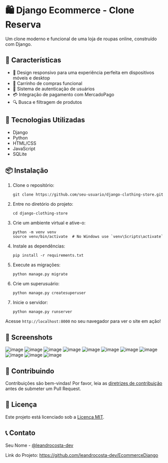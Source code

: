 # 🛍️ Django Ecommerce - Clone Reserva

Um clone moderno e funcional de uma loja de roupas online, construído com Django.

## 🌟 Características

- 📱 Design responsivo para uma experiência perfeita em dispositivos móveis e desktop
- 🛒 Carrinho de compras funcional
- 👤 Sistema de autenticação de usuários
- 💳 Integração de pagamento com MercadoPago
- 🔍 Busca e filtragem de produtos

## 🚀 Tecnologias Utilizadas

- Django
- Python
- HTML/CSS
- JavaScript
- SQLite 

## 📦 Instalação

1. Clone o repositório:
   ```
   git clone https://github.com/seu-usuario/django-clothing-store.git
   ```
2. Entre no diretório do projeto:
   ```
   cd django-clothing-store
   ```
3. Crie um ambiente virtual e ative-o:
   ```
   python -m venv venv
   source venv/bin/activate  # No Windows use `venv\Scripts\activate`
   ```
4. Instale as dependências:
   ```
   pip install -r requirements.txt
   ```
5. Execute as migrações:
   ```
   python manage.py migrate
   ```
6. Crie um superusuário:
   ```
   python manage.py createsuperuser
   ```
7. Inicie o servidor:
   ```
   python manage.py runserver
   ```

Acesse `http://localhost:8000` no seu navegador para ver o site em ação!

## 📸 Screenshots

![image](https://github.com/user-attachments/assets/ca777f2f-7cac-450d-9e12-94d78cbd58c9)
![image](https://github.com/user-attachments/assets/595b8999-fa42-4bf6-b7ef-41b3fdab2bda)
![image](https://github.com/user-attachments/assets/4aaae0fd-39a0-4c6a-af06-2cf835c88544)
![image](https://github.com/user-attachments/assets/6373da6a-d554-4606-a66f-ca9974790d07)
![image](https://github.com/user-attachments/assets/2914a41c-1102-438f-ae9c-501e6433cfa1)
![image](https://github.com/user-attachments/assets/81ef4b30-9c6b-4fe5-b84f-c78418864baa)
![image](https://github.com/user-attachments/assets/1b957aa7-eb92-459c-9301-596badd61f95)
![image](https://github.com/user-attachments/assets/4c22b01a-3502-4a4e-9c45-8f8d0c043495)
![image](https://github.com/user-attachments/assets/d1622334-5cb4-4eb8-a071-b2c3990e9139)
![image](https://github.com/user-attachments/assets/d7e6fa83-7391-44a1-9722-ff39ed129fcb)
![image](https://github.com/user-attachments/assets/306c48e2-dd25-4a1f-9279-2141eb9dca65)


## 🤝 Contribuindo

Contribuições são bem-vindas! Por favor, leia as [diretrizes de contribuição](CONTRIBUTING.md) antes de submeter um Pull Request.

## 📄 Licença

Este projeto está licenciado sob a [Licença MIT](LICENSE).

## 📞 Contato

Seu Nome - [@leandrocosta-dev]([https://twitter.com/seu_twitter](https://www.linkedin.com/in/leandrocosta-dev/))

Link do Projeto: https://github.com/leandrocosta-dev/EcommerceDjango
